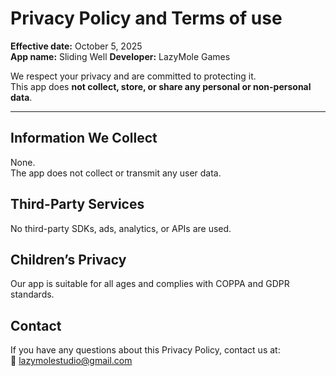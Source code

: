 # Privacy Policy and Terms of use

**Effective date:** October 5, 2025  
**App name:** Sliding Well
**Developer:** LazyMole Games  

We respect your privacy and are committed to protecting it.  
This app does **not collect, store, or share any personal or non-personal data**.

---

## Information We Collect
None.  
The app does not collect or transmit any user data.

## Third-Party Services
No third-party SDKs, ads, analytics, or APIs are used.

## Children’s Privacy
Our app is suitable for all ages and complies with COPPA and GDPR standards.

## Contact
If you have any questions about this Privacy Policy, contact us at:  
📧 lazymolestudio@gmail.com

